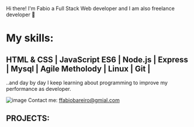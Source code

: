 Hi there! I'm Fabio a Full Stack Web developer and I am also freelance developer 👋

# My skills:

## HTML & CSS | JavaScript ES6 | Node.js | Express | Mysql | Agile Metholody | Linux | Git |

..and day by day I keep learning about programming to improve my performance as developer.

![image](https://user-images.githubusercontent.com/52148486/122406508-4a43e500-cf57-11eb-89f7-77c85484879a.png) Contact me: ffabiobareiro@gmial.com

## PROJECTS: 


